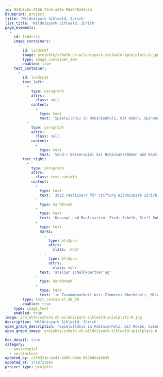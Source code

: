 ```yaml
---
id: 934b8c5e-216b-44e5-a31e-9dd640a54a2a
blueprint: project
title: 'Wildnispark Sihlwald, Zürich'
list_title: 'Wildnispark Sihlwald, Zürich'
page_elements:
  -
    id: lxddcli4
    image_containers:
      -
        id: lxddcn0f
        image: projekte/schelb.ch-wildnispark-sihlwald-spielplatz-0.jpg
        type: image_container_100
        enabled: true
    text_container:
      -
        id: lxddcy11
        text_left:
          -
            type: paragraph
            attrs:
              class: null
            content:
              -
                type: text
                text: 'Spielwildnis in Robinienholz, mit Kokon, Spinnennetz, Hängematten, ausgehöhltem Baum, etc.'
          -
            type: paragraph
            attrs:
              class: null
            content:
              -
                type: text
                text: 'Sand-/ Wasserspiel mit Robinienstämmen und Nautilusbrunnen (Betonguss in Sandnegativ).'
        text_right:
          -
            type: paragraph
            attrs:
              class: text-subinfo
            content:
              -
                type: text
                text: '2012 realisiert für Stiftung Wildnispark Zürich'
              -
                type: hardBreak
              -
                type: text
                text: 'Konzept und Realisation: Fredi Schelb, Steff Dobler, '
              -
                type: text
                marks:
                  -
                    type: btsSpan
                    attrs:
                      class: .nobr
                  -
                    type: btsSpan
                    attrs:
                      class: nobr
                text: 'atelier schelb+partner ag'
              -
                type: hardBreak
              -
                type: text
                text: 'in Zusammenarbeit mit: Zimmerei Oberhänsli, Mitarbeiter Wildnispark'
        type: text_container_50_50
        enabled: true
    type: image_text
    enabled: true
image: projekte/schelb.ch-wildnispark-sihlwald-spielplatz-0.jpg
description: 'Wildnispark Sihlwald, Zürich'
open_graph_description: 'Spielwildnis in Robinienholz, mit Kokon, Spinnennetz, Hängematten, ausgehöhltem Baum, etc. Sand-/ Wasserspiel mit Robinienstämmen und Nautilusbrunnen (Betonguss in Sandnegativ).'
open_graph_image: projekte/schelb.ch-wildnispark-sihlwald-spielplatz-0.jpg

has_detail: true
category:
  - wasserspiel
  - seiltechnik
updated_by: c2f8321e-be41-4d83-b9ee-8136dba46b39
updated_at: 1718723995
project_type: projekte
---
```

